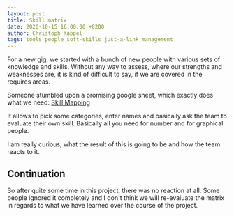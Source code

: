 ```yaml
---
layout: post
title: Skill matrix
date: 2020-10-15 16:00:00 +0200
author: Christoph Kappel
tags: tools people soft-skills just-a-link management
---
```

For a new gig, we started with a bunch of new people with various sets of knowledge and skills.
Without any way to assess, where our strengths and weaknesses are, it is kind of difficult to say,
if we are covered in the requires areas.

Someone stumbled upon a promising google sheet, which exactly does what we need: [Skill Mapping][1]

It allows to pick some categories, enter names and basically ask the team to evaluate their own
skill. Basically all you need for number and for graphical people.

I am really curious, what the result of this is going to be and how the team reacts to it.

## Continuation

So after quite some time in this project, there was no reaction at all. Some people ignored it
completely and I don't think we will re-evaluate the matrix in regards to what we have learned
over the course of the project.

[1]: https://www.nngroup.com/articles/skill-mapping/